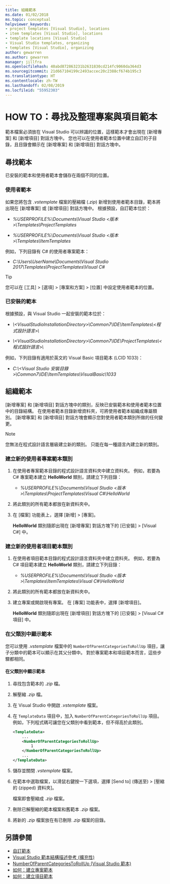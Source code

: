 ```yaml
---
title: 組織範本
ms.date: 01/02/2018
ms.topic: conceptual
helpviewer_keywords:
- project templates [Visual Studio], locations
- item templates [Visual Studio], locations
- template locations [Visual Studio]
- Visual Studio templates, organizing
- templates [Visual Studio], organizing
author: gewarren
ms.author: gewarren
manager: jillfra
ms.openlocfilehash: 40abd872863231b2631830cd214fc9060da364d3
ms.sourcegitcommit: 21d667104199c2493accec20c2388cf674b195c3
ms.translationtype: HT
ms.contentlocale: zh-TW
ms.lasthandoff: 02/08/2019
ms.locfileid: "55952303"
---
```

# <a name="how-to-locate-and-organize-project-and-item-templates"></a>HOW TO：尋找及整理專案與項目範本

範本檔案必須放在 Visual Studio 可以辨識的位置，這樣範本才會出現在 [新增專案] 和 [新增項目] 對話方塊中。 您也可以在使用者範本位置中建立自訂的子目錄，且目錄會顯示在 [新增專案] 和 [新增項目] 對話方塊中。

## <a name="locate-templates"></a>尋找範本

已安裝的範本和使用者範本會儲存在兩個不同的位置。

### <a name="user-templates"></a>使用者範本

如果您將包含 *.vstemplate* 檔案的壓縮檔 (*.zip*) 新增到使用者範本目錄，範本將出現在 [新增專案] 或 [新增項目] 對話方塊中。 根據預設，自訂範本位於：

- *%USERPROFILE%\Documents\Visual Studio \<版本\>\Templates\ProjectTemplates*

- *%USERPROFILE%\Documents\Visual Studio \<版本\>\Templates\ItemTemplates*

例如，下列目錄有 C# 的使用者專案範本：

- *C:\Users\UserName\Documents\Visual Studio 2017\Templates\ProjectTemplates\Visual C#*

> [!TIP]
> 您可以在 [工具] > [選項] > [專案和方案] >  [位置] 中設定使用者範本的位置。

### <a name="installed-templates"></a>已安裝的範本

根據預設，與 Visual Studio 一起安裝的範本位於：

- *\\<VisualStudioInstallationDirectory\>\Common7\IDE\ItemTemplates\\<程式設計語言\>\\<Locale ID>*

- *\\<VisualStudioInstallationDirectory\>\Common7\IDE\ProjectTemplates\\<程式設計語言\>\\<Locale ID>*

例如，下列目錄有適用於英文的 Visual Basic 項目範本 (LCID 1033)：

- *C:\\<Visual Studio 安裝目錄\>\Common7\IDE\ItemTemplates\VisualBasic\1033*

## <a name="organize-templates"></a>組織範本

[新增專案] 和 [新增項目] 對話方塊中的類別，反映已安裝範本和使用者範本位置中的目錄結構。 在使用者範本目錄新增資料夾，可將使用者範本組織成專屬類別。 [新增專案] 和 [新增項目] 對話方塊會顯示您對使用者範本類別所做的任何變更。

> [!NOTE]
> 您無法在程式設計語言層級建立新的類別。 只能在每一種語言內建立新的類別。

### <a name="to-create-new-user-project-template-categories"></a>建立新的使用者專案範本類別

1. 在使用者專案範本目錄的程式設計語言資料夾中建立資料夾。 例如，若要為 C# 專案範本建立 **HelloWorld** 類別，請建立下列目錄：

    - *\%USERPROFILE%\Documents\Visual Studio \<版本\>\Templates\ProjectTemplates\Visual C#\HelloWorld*

1. 將此類別的所有範本都放在新資料夾中。

1. 在 [檔案] 功能表上，選擇 [新增] > [專案]。

   **HelloWorld** 類別隨即出現在 [新增專案] 對話方塊下的 [已安裝] > [Visual C#] 中。

### <a name="to-create-new-user-item-template-categories"></a>建立新的使用者項目範本類別

1. 在使用者項目範本目錄的程式設計語言資料夾中建立資料夾。 例如，若要為 C# 項目範本建立 **HelloWorld** 類別，請建立下列目錄：

    - *\%USERPROFILE%\Documents\Visual Studio \<版本\>\Templates\ItemTemplates\Visual C#\HelloWorld*

1. 將此類別的所有範本都放在新資料夾中。

1. 建立專案或開啟現有專案。 在 [專案] 功能表中，選擇 [新增項目]。

   **HelloWorld** 類別隨即出現在 [新增項目] 對話方塊下的 [已安裝] > [Visual C# 項目] 中。

### <a name="display-templates-in-parent-categories"></a>在父類別中顯示範本

您可以使用 *.vstemplate* 檔案中的 `NumberOfParentCategoriesToRollUp` 項目，讓子分類中的範本可以顯示在其父分類中。 對於專案範本和項目範本而言，這些步驟都相同。

#### <a name="to-display-templates-in-parent-categories"></a>在父類別中顯示範本

1. 尋找包含範本的 *.zip* 檔。

1. 解壓縮 *.zip* 檔。

1. 在 Visual Studio 中開啟 *.vstemplate* 檔案。

1. 在 `TemplateData` 項目中，加入 `NumberOfParentCategoriesToRollUp` 項目。 例如，下列程式碼可讓您在父類別中看到範本，但不得高於此類別。

    ```xml
    <TemplateData>
        ...
        <NumberOfParentCategoriesToRollUp>
            1
        </NumberOfParentCategoriesToRollUp>
        ...
    </TemplateData>
    ```

1. 儲存並關閉 *.vstemplate* 檔案。

1. 在範本中選取檔案，以滑鼠右鍵按一下選項，選擇 [Send to] (傳送至) > [壓縮的 (zipped) 資料夾]。

   檔案即會壓縮成 *.zip* 檔案。

1. 刪除已解壓縮的範本檔案和舊範本 *.zip* 檔案。

1. 將新的 *.zip* 檔案放在有已刪除 *.zip* 檔案的目錄。

## <a name="see-also"></a>另請參閱

- [自訂範本](../ide/customizing-project-and-item-templates.md)
- [Visual Studio 範本結構描述參考 (擴充性)](../extensibility/visual-studio-template-schema-reference.md)
- [NumberOfParentCategoriesToRollUp (Visual Studio 範本)](../extensibility/numberofparentcategoriestorollup-visual-studio-templates.md)
- [如何：建立專案範本](../ide/how-to-create-project-templates.md)
- [如何：建立項目範本](../ide/how-to-create-item-templates.md)